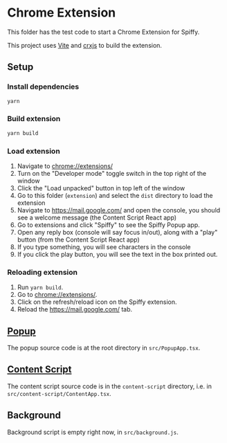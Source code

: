 # Chrome Extension

This folder has the test code to start a Chrome Extension for Spiffy.

This project uses [Vite](https://vitejs.dev/) and [crxjs](https://crxjs.dev/vite-plugin) to build the extension.

## Setup

### Install dependencies

```sh
yarn
```

### Build extension

```sh
yarn build
```

### Load extension

1. Navigate to [chrome://extensions/](chrome://extensions/)
1. Turn on the "Developer mode" toggle switch in the top right of the window
1. Click the "Load unpacked" button in top left of the window
1. Go to this folder (`extension`) and select the `dist` directory to load the extension
1. Navigate to https://mail.google.com/ and open the console, you should see a welcome message (the Content Script React app)
1. Go to extensions and click "Spiffy" to see the Spiffy Popup app.
1. Open any reply box (console will say focus in/out), along with a "play" button (from the Content Script React app)
1. If you type something, you will see characters in the console
2. If you click the play button, you will see the text in the box printed out.

### Reloading extension

1. Run `yarn build`.
2. Go to [chrome://extensions/](chrome://extensions/).
3. Click on the refresh/reload icon on the Spiffy extension.
4. Reload the https://mail.google.com/ tab.

## [Popup](https://developer.chrome.com/docs/extensions/mv3/user_interface/#popup)

The popup source code is at the root directory in `src/PopupApp.tsx`.

## [Content Script](https://developer.chrome.com/docs/extensions/mv3/content_scripts/)

The content script source code is in the `content-script` directory, i.e. in `src/content-script/ContentApp.tsx`.

## Background

Background script is empty right now, in `src/background.js`.
